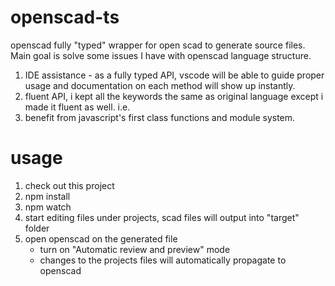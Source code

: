 # openscad-ts
openscad fully "typed"
wrapper for open scad to generate source files.  Main goal is solve some issues I have with openscad language structure.

1.  IDE assistance - as a fully typed API, vscode will be able to guide proper usage and documentation on each method will show up instantly.
2.  fluent API, i kept all the keywords the same as original language except i made it fluent as well. i.e.
3.  benefit from javascript's first class functions and module system.

# usage
1. check out this project
2. npm install
3. npm watch
4. start editing files under projects, scad files will output into "target" folder
5. open openscad on the generated file
      * turn on "Automatic review and preview" mode
      * changes to the projects files will automatically propagate to openscad